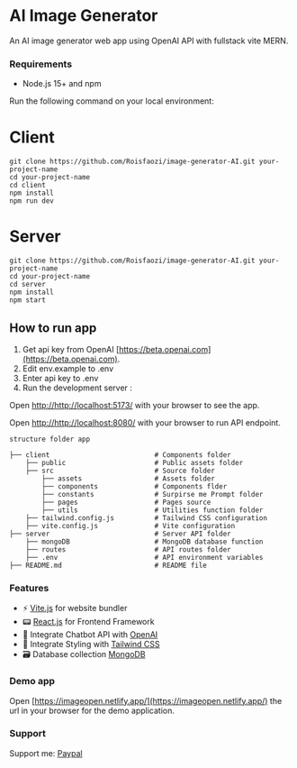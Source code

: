 # AI Image Generator

An AI image generator web app using OpenAI API with fullstack vite MERN.

### Requirements

- Node.js 15+ and npm

Run the following command on your local environment:

# Client

```shell
git clone https://github.com/Roisfaozi/image-generator-AI.git your-project-name
cd your-project-name
cd client
npm install
npm run dev
```

# Server

```shell
git clone https://github.com/Roisfaozi/image-generator-AI.git your-project-name
cd your-project-name
cd server
npm install
npm start
```

## How to run app

1. Get api key from OpenAI [https://beta.openai.com](https://beta.openai.com).
2. Edit env.example to .env
3. Enter api key to .env
4. Run the development server :

Open [http://http://localhost:5173/](http://http://localhost:5173/) with your browser to see the app.

Open [http://http://localhost:8080/](http://http://localhost:8080/) with your browser to run API endpoint.

```shell
structure folder app

├── client                          # Components folder
    ├── public                      # Public assets folder
    ├── src                         # Source folder
        ├── assets                  # Assets folder
        ├── components              # Components flder
        ├── constants               # Surpirse me Prompt folder
        ├── pages                   # Pages source
        ├── utils                   # Utilities function folder
    ├── tailwind.config.js          # Tailwind CSS configuration
    ├── vite.config.js              # Vite configuration
├── server                          # Server API folder
    ├── mongoDB                     # MongoDB database function
    ├── routes                      # API routes folder
    ├── .env                        # API environment variables
├── README.md                       # README file
```

### Features

- ⚡ [Vite.js](https://vitejs.dev/) for website bundler
- 📟 [React.js](https://reactjs.org/) for Frontend Framework
- 🤖 Integrate Chatbot API with [OpenAI](https://openai.com)
- 💎 Integrate Styling with [Tailwind CSS](https://tailwindcss.com)
- 🗃 Database collection [MongoDB](https://mongodb.com/)

### Demo app

Open [https://imageopen.netlify.app/](https://imageopen.netlify.app/) the url in your browser for the demo application.

### Support

Support me: [Paypal](paypal.me/roisfaozi)
